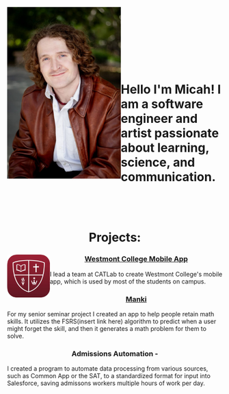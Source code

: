 <div>
    <div style="float: left">
        <img alt="What I look like" src="headshot.png" width="266" height="400">
    </div>
</div>


<h1><br><br><br><br>Hello I'm Micah! I am a software engineer and artist passionate about learning, science, and communication.<br><br><br></h1>
<p></p>
<h1 style="text-align: center">Projects:</h1>

<div>
    <img style="float: left" alt="Westmont App Icon" src="appicon.png" width="100" height="100">
    <h3 style="text-align:center"><a href="https://apps.apple.com/us/app/westmont/id6538728714">Westmont College Mobile App</a></h3>
    <p>I lead a team at CATLab to create Westmont College's mobile app, which is used by most of the students on campus.</p>
</div>
<h3 style="text-align:center"><a href="https://github.com/MicahHoward/Manki">Manki</a></h3>
For my senior seminar project I created an app to help people retain math skills. It utilizes the FSRS(insert link here) algorithm to predict when a user might forget the skill, and then it generates a math problem for them to solve.

<h3 style="text-align:center">Admissions Automation - </h3>
I created a program to automate data processing from various sources, such as Common App or the SAT, to a standardized format for input into Salesforce, saving admissons workers multiple hours of work per day.


